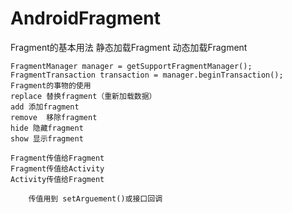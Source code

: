 # AndroidFragment

Fragment的基本用法
    静态加载Fragment
    动态加载Fragment

    FragmentManager manager = getSupportFragmentManager();
    FragmentTransaction transaction = manager.beginTransaction();
    Fragment的事物的使用
    replace 替换fragment（重新加载数据）
    add 添加fragment
    remove  移除fragment
    hide 隐藏fragment
    show 显示fragment

    Fragment传值给Fragment
    Fragment传值给Activity
    Activity传值给Fragment

        传值用到 setArguement()或接口回调

